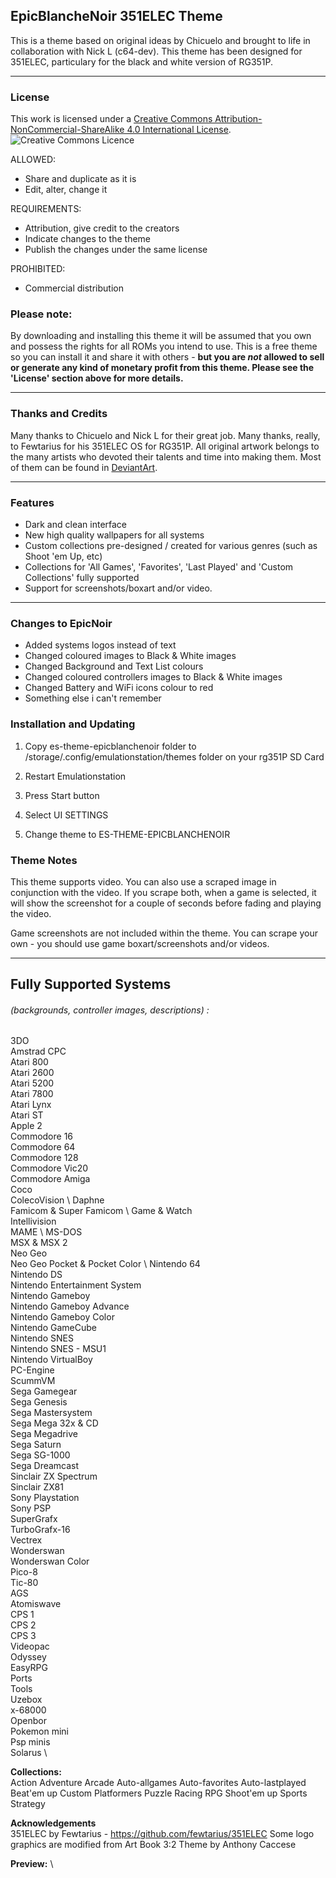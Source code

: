## EpicBlancheNoir 351ELEC Theme

This is a theme based on original ideas by Chicuelo and brought to life in collaboration with Nick L (c64-dev).
This theme has been designed for 351ELEC, particulary for the black and white version of RG351P.

---

### License

This work is licensed under a [Creative Commons Attribution-NonCommercial-ShareAlike 4.0 International License](http://creativecommons.org/licenses/by-nc-sa/4.0/). \
![Creative Commons Licence](https://i.creativecommons.org/l/by-nc-sa/4.0/88x31.png "Creative Commons Licence")

ALLOWED:
- Share and duplicate as it is
- Edit, alter, change it

REQUIREMENTS:
- Attribution, give credit to the creators
- Indicate changes to the theme
- Publish the changes under the same license

PROHIBITED:
- Commercial distribution

### Please note:
By downloading and installing this theme it will be assumed that you own and possess the rights for all ROMs you intend to use. This is a free theme so you can install it and share it with others - **but you are *not* allowed to sell or generate any kind of monetary profit from this theme. Please see the 'License' section above for more details.**


---

### Thanks and Credits

Many thanks to Chicuelo and Nick L for their great job.
Many thanks, really, to Fewtarius for his 351ELEC OS for RG351P.
All original artwork belongs to the many artists who devoted their talents and time into making them. 
Most of them can be found in [DeviantArt](http://www.deviantart.com/).



---

### Features

* Dark and clean interface
* New high quality wallpapers for all systems
* Custom collections pre-designed / created for various genres (such as Shoot 'em Up, etc)
* Collections for 'All Games', 'Favorites', 'Last Played' and 'Custom Collections' fully supported
* Support for screenshots/boxart and/or video.



---

### Changes to EpicNoir

* Added systems logos instead of text
* Changed coloured images to Black & White images
* Changed Background and Text List colours
* Changed coloured controllers images to Black & White images
* Changed Battery and WiFi icons colour to red
* Something else i can't remember

### Installation and Updating

1. Copy es-theme-epicblanchenoir folder to /storage/.config/emulationstation/themes folder on your rg351P SD Card  

2. Restart Emulationstation

3. Press Start button

4. Select UI SETTINGS

5. Change theme to ES-THEME-EPICBLANCHENOIR


### Theme Notes

This theme supports video. You can also use a scraped image in conjunction with the video. If you scrape both, when a game is selected, it will show the screenshot for a couple of seconds before fading and playing the video.

Game screenshots are not included within the theme. You can scrape your own - you should use game boxart/screenshots and/or videos.

---


## Fully Supported Systems
###### (backgrounds, controller images, descriptions) :

3DO \
Amstrad CPC \
Atari 800 \
Atari 2600 \
Atari 5200 \
Atari 7800 \
Atari Lynx \
Atari ST \
Apple 2 \
Commodore 16 \
Commodore 64 \
Commodore 128 \
Commodore Vic20 \
Commodore Amiga \
Coco \
ColecoVision \ 
Daphne \
Famicom & Super Famicom \ 
Game & Watch \
Intellivision \
MAME \ 
MS-DOS \
MSX & MSX 2 \
Neo Geo \
Neo Geo Pocket & Pocket Color \ 
Nintendo 64 \
Nintendo DS \
Nintendo Entertainment System \
Nintendo Gameboy \
Nintendo Gameboy  Advance\
Nintendo Gameboy Color \
Nintendo GameCube \
Nintendo SNES \
Nintendo SNES - MSU1 \
Nintendo VirtualBoy \
PC-Engine \
ScummVM \
Sega Gamegear \
Sega Genesis \
Sega Mastersystem \
Sega Mega 32x & CD \
Sega Megadrive \
Sega Saturn \
Sega SG-1000 \
Sega Dreamcast \
Sinclair ZX Spectrum \
Sinclair ZX81 \
Sony Playstation \
Sony PSP \
SuperGrafx \
TurboGrafx-16 \
Vectrex \
Wonderswan \
Wonderswan Color \
Pico-8 \
Tic-80 \
AGS \
Atomiswave \
CPS 1 \
CPS 2 \
CPS 3 \
Videopac \
Odyssey \
EasyRPG \
Ports \
Tools \
Uzebox \
x-68000 \
Openbor \
Pokemon mini \
Psp minis \
Solarus \



**Collections:** \
Action
Adventure
Arcade
Auto-allgames
Auto-favorites
Auto-lastplayed
Beat'em up
Custom
Platformers
Puzzle
Racing
RPG
Shoot'em up
Sports
Strategy



**Acknowledgements** \
351ELEC by Fewtarius - https://github.com/fewtarius/351ELEC
Some logo graphics are modified from Art Book 3:2 Theme by Anthony Caccese

**Preview:** \



